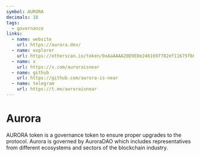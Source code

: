 ```yaml
---
symbol: AURORA
decimals: 18
tags:
  - governance
links:
  - name: website
    url: https://aurora.dev/
  - name: explorer
    url: https://etherscan.io/token/0xAaAAAA20D9E0e2461697782ef11675f668207961
  - name: x
    url: https://x.com/auroraisnear
  - name: github
    url: https://github.com/aurora-is-near
  - name: telegram
    url: https://t.me/auroraisnear
---
```


# Aurora

AURORA token is a governance token to ensure proper upgrades to the protocol. Aurora is governed by AuroraDAO which includes representatives from different ecosystems and sectors of the blockchain industry.

